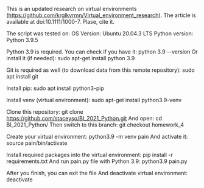This is an updated research on virtual environments (https://github.com/krglkvrmn/Virtual_environment_research).
The article is available at doi:10.1111/1000-7. Plase, cite it.

The script was tested on:
OS Version: Ubuntu 20.04.3 LTS
Python version: Python 3.9.5

Python 3.9 is required. You can check if you have it:
    python 3.9 --version
Or install it (if needed):
    sudo apt-get install python 3.9

Git is required as well (to download data from this remote repository):
    sudo apt install git

Install pip:
    sudo apt install python3-pip

Install venv (virtual environment):
    sudo apt-get install python3.9-venv

Clone this repository:
    git clone https://github.com/staceyso/BI_2021_Python.git
And open:
    cd BI_2021_Python/
Then switch to this branch:
    git checkout homework_4

Create your virtual environment:
    python3.9 -m venv pain
And activate it:
    source pain/bin/activate

Install required packages into the virtual environment:
    pip install -r requirements.txt
And run pain.py file with Python 3.9:
    python3.9 pain.py

After you finish, you can exit the file
And deactivate virtual environment:
    deactivate

